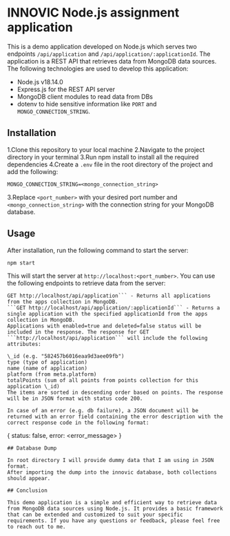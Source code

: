 # INNOVIC Node.js assignment application

This is a demo application developed on Node.js which serves two endpoints ```/api/application``` and ```/api/application/:applicationId```. The application is a REST API that retrieves data from MongoDB data sources. The following technologies are used to develop this application: 
- Node.js v18.14.0 
- Express.js for the REST API server 
- MongoDB client modules to read data from DBs 
- dotenv to hide sensitive information like ```PORT``` and ```MONGO_CONNECTION_STRING```.

## Installation

1.Clone this repository to your local machine
2.Navigate to the project directory in your terminal
3.Run npm install to install all the required dependencies
4.Create a ```.env``` file in the root directory of the project and add the following:

```PORT=<port_number>
MONGO_CONNECTION_STRING=<mongo_connection_string>
```

3.Replace ```<port_number>``` with your desired port number and ```<mongo_connection_string>``` with the connection string for your MongoDB database.

## Usage

After installation, run the following command to start the server:

```npm start```

This will start the server at ```http://localhost:<port_number>```. You can use the following endpoints to retrieve data from the server:

```
GET http://localhost/api/application``` - Returns all applications from the apps collection in MongoDB.
```GET http://localhost/api/application/:applicationId``` - Returns a single application with the specified applicationId from the apps collection in MongoDB.
Applications with enabled=true and deleted=false status will be included in the response. The response for GET ```http://localhost/api/application``` will include the following attributes:

\_id (e.g. "582457b6016eaa9d3aee09fb")
type (type of application)
name (name of application)
platform (from meta.platform)
totalPoints (sum of all points from points collection for this application \_id)
The items are sorted in descending order based on points. The response will be in JSON format with status code 200.

In case of an error (e.g. db failure), a JSON document will be returned with an error field containing the error description with the correct response code in the following format:
```
{
status: false,
error: <error_message>
}
```
## Database Dump

In root directory I will provide dummy data that I am using in JSON format.
After importing the dump into the innovic database, both collections should appear.

## Conclusion

This demo application is a simple and efficient way to retrieve data from MongoDB data sources using Node.js. It provides a basic framework that can be extended and customized to suit your specific requirements. If you have any questions or feedback, please feel free to reach out to me.
